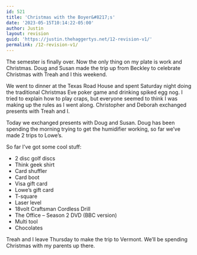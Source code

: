 ```yaml
---
id: 521
title: 'Christmas with the Boyer&#8217;s'
date: '2023-05-15T10:14:22-05:00'
author: Justin
layout: revision
guid: 'https://justin.thehaggertys.net/12-revision-v1/'
permalink: /12-revision-v1/
---
```


The semester is finally over. Now the only thing on my plate is work and Christmas. Doug and Susan made the trip up from Beckley to celebrate Christmas with Treah and I this weekend.

We went to dinner at the Texas Road House and spent Saturday night doing the traditional Christmas Eve poker game and drinking spiked egg nog. I tried to explain how to play craps, but everyone seemed to think I was making up the rules as I went along. Christopher and Deborah exchanged presents with Treah and I.

Today we exchanged presents with Doug and Susan. Doug has been spending the morning trying to get the humidifier working, so far we’ve made 2 trips to Lowe’s.

So far I’ve got some cool stuff:

- 2 disc golf discs
- Think geek shirt
- Card shuffler
- Card boot
- Visa gift card
- Lowe’s gift card
- T-square
- Laser level
- 18volt Craftsman Cordless Drill
- The Office – Season 2 DVD (BBC version)
- Multi tool
- Chocolates

Treah and I leave Thursday to make the trip to Vermont. We’ll be spending Christmas with my parents up there.